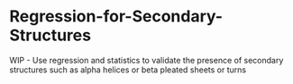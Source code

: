 # Regression-for-Secondary-Structures
WIP - Use regression and statistics to validate the presence of secondary structures such as alpha helices or beta pleated sheets or turns 
